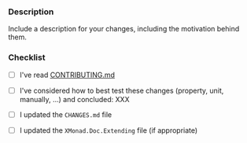 ### Description

Include a description for your changes, including the motivation
behind them.

### Checklist

  - [ ] I've read [CONTRIBUTING.md](https://github.com/xmonad/xmonad/blob/master/CONTRIBUTING.md)

  - [ ] I've considered how to best test these changes (property, unit,
        manually, ...) and concluded: XXX

  - [ ] I updated the `CHANGES.md` file

  - [ ] I updated the `XMonad.Doc.Extending` file (if appropriate)
